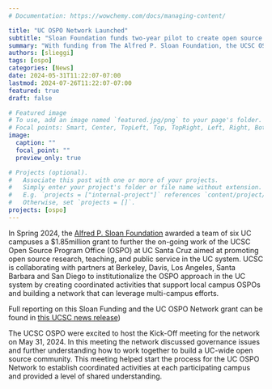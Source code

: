 ```yaml
---
# Documentation: https://wowchemy.com/docs/managing-content/

title: "UC OSPO Network Launched"
subtitle: "Sloan Foundation funds two-year pilot to create open source program offices throughout UC system"
summary: "With funding from The Alfred P. Sloan Foundation, the UCSC OSPO is leading a six campus effort to institutionalize the OSPO approach throughout the UC System."
authors: [slieggi]
tags: [ospo]
categories: [News]
date: 2024-05-31T11:22:07-07:00
lastmod: 2024-07-26T11:22:07-07:00
featured: true
draft: false

# Featured image
# To use, add an image named `featured.jpg/png` to your page's folder.
# Focal points: Smart, Center, TopLeft, Top, TopRight, Left, Right, BottomLeft, Bottom, BottomRight.
image:
  caption: ""
  focal_point: ""
  preview_only: true

# Projects (optional).
#   Associate this post with one or more of your projects.
#   Simply enter your project's folder or file name without extension.
#   E.g. `projects = ["internal-project"]` references `content/project/deep-learning/index.md`.
#   Otherwise, set `projects = []`.
projects: [ospo]
---
```



In Spring 2024, the [Alfred P. Sloan Foundation](https://sloan.org/) awarded a team of six UC campuses a $1.85million grant to further the on-going work of the UCSC Open Source Program Office (OSPO) at UC Santa Cruz aimed at promoting open source research, teaching, and public service in the UC system. UCSC is collaborating with partners at Berkeley, Davis, Los Angeles, Santa Barbara and San Diego  to institutionalize the OSPO approach in the UC system by creating coordinated activities that support local campus OSPOs and building a network that can leverage multi-campus efforts. 

Full reporting on this Sloan Funding and the UC OSPO Network grant can be found in [this UCSC news release](https://news.ucsc.edu/2024/04/uc-ospo-network.html))

The UCSC OSPO were excited to host the Kick-Off meeting for the network on May 31, 2024. In this meeting the network discussed governance issues and further understanding how to work together to build a UC-wide open source community. This meeting helped start the process for the UC OSPO Network to establish coordinated activities at each participating campus and provided a level of shared understanding.
